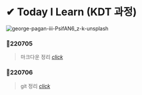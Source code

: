 # ✔ Today I Learn (KDT 과정)

![george-pagan-iii-PsifAN6_z-k-unsplash](https://user-images.githubusercontent.com/106505931/177666308-73146395-61ad-40c1-85e1-eb1ade0d43a2.jpg)


### 📝220705 

> 마크다운 정리 [_click_](https://github.com/na-hyeong9/TIL/blob/master/markdown/markdown.md)

### 📝220706
> git 정리 [_click_](https://github.com/na-hyeong9/TIL/blob/master/git/GIT.md)
